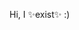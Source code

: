Hi, I ✨exist✨ :)

<!---
EvaDevo/EvaDevo is a ✨ special ✨ repository because its `README.md` (this file) appears on your GitHub profile.
You can click the Preview link to take a look at your changes.
--->
